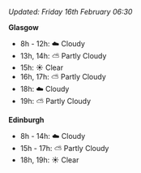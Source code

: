 *Updated: Friday 16th February 06:30*

**Glasgow**

* 8h - 12h: :cloud: Cloudy
* 13h, 14h: :partly_sunny: Partly Cloudy
* 15h: :sunny: Clear
* 16h, 17h: :partly_sunny: Partly Cloudy
* 18h: :cloud: Cloudy
* 19h: :partly_sunny: Partly Cloudy

**Edinburgh**

* 8h - 14h: :cloud: Cloudy
* 15h - 17h: :partly_sunny: Partly Cloudy
* 18h, 19h: :sunny: Clear
